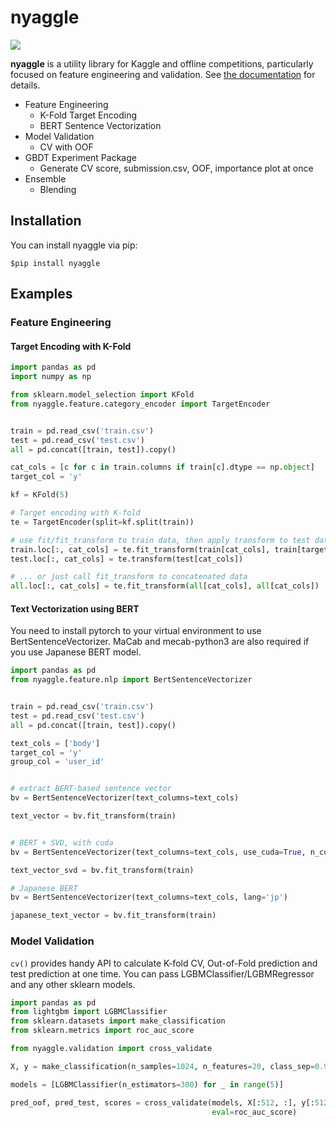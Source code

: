 # nyaggle
![](https://github.com/nyanp/nyaggle/workflows/.github/workflows/pythonpackage.yml/badge.svg)

**nyaggle** is a utility library for Kaggle and offline competitions, 
particularly focused on feature engineering and validation. 
See [the documentation](https://nyaggle.readthedocs.io/en/latest/index.html) for details.

- Feature Engineering
    - K-Fold Target Encoding
    - BERT Sentence Vectorization
- Model Validation
    - CV with OOF
- GBDT Experiment Package
    - Generate CV score, submission.csv, OOF, importance plot at once
- Ensemble
    - Blending

## Installation
You can install nyaggle via pip:
```
$pip install nyaggle
```

## Examples

### Feature Engineering

#### Target Encoding with K-Fold
```python
import pandas as pd
import numpy as np

from sklearn.model_selection import KFold
from nyaggle.feature.category_encoder import TargetEncoder


train = pd.read_csv('train.csv')
test = pd.read_csv('test.csv')
all = pd.concat([train, test]).copy()

cat_cols = [c for c in train.columns if train[c].dtype == np.object]
target_col = 'y'

kf = KFold(5)

# Target encoding with K-fold
te = TargetEncoder(split=kf.split(train))

# use fit/fit_transform to train data, then apply transform to test data
train.loc[:, cat_cols] = te.fit_transform(train[cat_cols], train[target_col])
test.loc[:, cat_cols] = te.transform(test[cat_cols])

# ... or just call fit_transform to concatenated data
all.loc[:, cat_cols] = te.fit_transform(all[cat_cols], all[cat_cols])
```

#### Text Vectorization using BERT
You need to install pytorch to your virtual environment to use BertSentenceVectorizer. 
MaCab and mecab-python3 are also required if you use Japanese BERT model.

```python
import pandas as pd
from nyaggle.feature.nlp import BertSentenceVectorizer


train = pd.read_csv('train.csv')
test = pd.read_csv('test.csv')
all = pd.concat([train, test]).copy()

text_cols = ['body']
target_col = 'y'
group_col = 'user_id'


# extract BERT-based sentence vector
bv = BertSentenceVectorizer(text_columns=text_cols)

text_vector = bv.fit_transform(train)


# BERT + SVD, with cuda
bv = BertSentenceVectorizer(text_columns=text_cols, use_cuda=True, n_components=40)

text_vector_svd = bv.fit_transform(train)

# Japanese BERT
bv = BertSentenceVectorizer(text_columns=text_cols, lang='jp')

japanese_text_vector = bv.fit_transform(train)
```

### Model Validation
`cv()` provides handy API to calculate K-fold CV, Out-of-Fold prediction and test prediction at one time.
You can pass LGBMClassifier/LGBMRegressor and any other sklearn models.

```python
import pandas as pd
from lightgbm import LGBMClassifier
from sklearn.datasets import make_classification
from sklearn.metrics import roc_auc_score

from nyaggle.validation import cross_validate

X, y = make_classification(n_samples=1024, n_features=20, class_sep=0.98, random_state=0)

models = [LGBMClassifier(n_estimators=300) for _ in range(5)]

pred_oof, pred_test, scores = cross_validate(models, X[:512, :], y[:512], X[512:, :], nfolds=5,
                                             eval=roc_auc_score)
```
